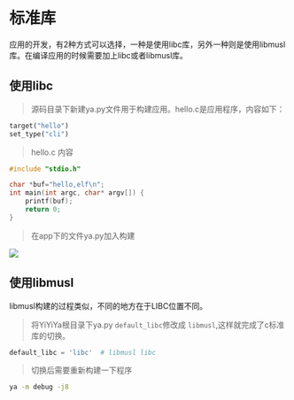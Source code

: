 # 标准库

应用的开发，有2种方式可以选择，一种是使用libc库，另外一种则是使用libmusl库。在编译应用的时候需要加上libc或者libmusl库。
## 使用libc


>源码目录下新建ya.py文件用于构建应用。hello.c是应用程序，内容如下：

```python
target("hello")
set_type("cli")

```

>hello.c 内容

```c
#include "stdio.h"

char *buf="hello,elf\n";
int main(int argc, char* argv[]) {
    printf(buf);
    return 0;
}
```

>在app下的文件ya.py加入构建

<img src="https://github.com/evilbinary/YiYiYa/blob/main/docs/image/app-build.png" />



## 使用libmusl

libmusl构建的过程类似，不同的地方在于LIBC位置不同。

>将YiYiYa根目录下ya.py `default_libc`修改成 `libmusl`,这样就完成了c标准库的切换。

```python
default_libc = 'libc'  # libmusl libc

```

>切换后需要重新构建一下程序

```bash
ya -m debug -j8
```
